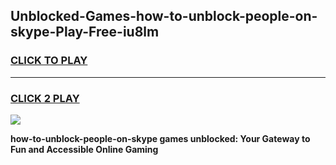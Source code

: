 
## Unblocked-Games-how-to-unblock-people-on-skype-Play-Free-iu8lm
<h3>
<a href="https://premium76.site?title=how-to-unblock-people-on-skype&ref=23A">CLICK TO PLAY</a></h3>
<hr>

<h3>
<a href="https://premium76.site?title=how-to-unblock-people-on-skype&ref=23A">CLICK 2 PLAY</a>
  
</h3>

<a href="https://premium76.site?title=how-to-unblock-people-on-skype&ref=23A"><img src="https://clearcache.store/games.png"></a>


**how-to-unblock-people-on-skype games unblocked: Your Gateway to Fun and Accessible Online Gaming**
